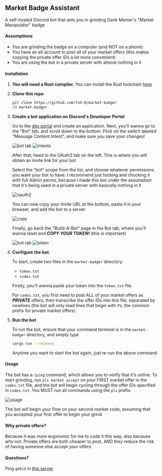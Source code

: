## Market Badge Assistant

A self-hosted Discord bot that aids you in grinding Dank Memer's "Market Manipulator" badge

#### Assumptions

-   You are grinding the badge on a computer (and NOT on a phone)
-   You have an alt account to post all of your market offers
    (this makes copying the private offer IDs a lot more convenient)
-   You are using the bot in a private server with almost nothing in it

#### Installation

1. **You will need a Rust compiler.**
   You can install the Rust toolchain [here](https://rustup.rs/)

2. **Clone this repo**

    ```sh
    git clone https://github.com/fuh-Q/market-badger
    cd market-badger
    ```

3. **Create a bot application on Discord's Developer Portal**

    Go to the [dev portal](https://discord.com/developers) and create an application. Next, you'll wanna go to the "Bot" tab, and scroll down to the bottom. Flick on the switch labeled "Message Content Intent", and make sure you save your changes!

    ![bot tab](assets/bottab.png)
    ![intents](assets/intents.png)

    After that, head to the OAuth2 tab on the left. This is where you will obtain an invite link for your bot

    Select the "bot" scope from the list, and choose whatever permissions you want your bot to have. I recommend just fucking and chucking it with full Admin perms, because I made this bot under the assumption that it's being used in a private server with basically nothing in it

    ![oauth2](assets/oauth2.png)

    You can now copy your invite URL at the bottom, paste it in your browser, and add the bot to a server

    ![copy](assets/copy-url.png)

    Finally, go back the "Build-A-Bot" page in the Bot tab, where you'll wanna reset and **_COPY YOUR TOKEN!_** (this is important)

    ![bot tab](assets/bottab.png)
    ![token](assets/token.png)

4. **Configure the bot**

    To start, create two files in the `market-badger` directory:

    - `token.txt`
    - `codes.txt`

    Firstly, you'll wanna paste your token into the `token.txt` file.

    For `codes.txt`, you first need to post ALL of your market offers as **_PRIVATE_** offers, then transcribe the offer IDs into this file, separated by newlines (the bot will only read lines that begin with `PV`, the common prefix for private market offers)

5. **Run the bot**

    To run the bot, ensure that your command terminal is in the `market-badger` directory, and simply type

    ```sh
    cargo run --release
    ```

    Anytime you want to start the bot again, just re-run the above command

#### Usage

The bot has a `!ping` command, which allows you to verify that it's online.
To start grinding, run `pls market accept` on your FIRST market offer in the `codes.txt` file, and the bot will begin cycling through the offer IDs specified in `codes.txt`. You MUST run all commands using the `pls` prefix.

![usage](assets/copy-cmd.png)

The bot will begin your flow on your second market code, assuming that you accepted your first offer to begin your grind

#### Why private offers?

Because it was more ergonomic for me to code it this way, also because _why not_.
Private offers are both cheaper to post, AND they reduce the risk of having someone else accept your offers

#### Questions?

Ping `gdkid` in [this server](https://discord.gg/gKEKpyXeEB)
